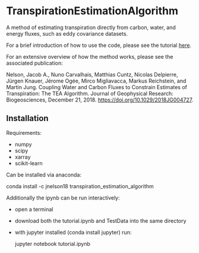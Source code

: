 # TranspirationEstimationAlgorithm
A method of estimating transpiration directly from carbon, water, and energy fluxes, such as eddy covariance datasets.

For a brief introduction of how to use the code, please see the tutorial [here](tutorial.ipynb).

For an extensive overview of how the method works, please see the associated publication:

Nelson, Jacob A., Nuno Carvalhais, Matthias Cuntz, Nicolas Delpierre, Jürgen Knauer, Jérome Ogée, Mirco Migliavacca, Markus Reichstein, and Martin Jung. Coupling Water and Carbon Fluxes to Constrain Estimates of Transpiration: The TEA Algorithm. Journal of Geophysical Research: Biogeosciences, December 21, 2018. https://doi.org/10.1029/2018JG004727.

## Installation

Requirements:
- numpy
- scipy
- xarray
- scikit-learn

Can be installed via anaconda:

conda install -c jnelson18 transpiration_estimation_algorithm

Additionally the ipynb can be run interactively:
- open a terminal
- download both the tutorial.ipynb and TestData into the same directory
- with jupyter installed (conda install jupyter) run:

    jupyter notebook tutorial.ipynb
